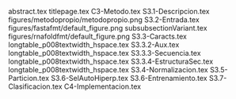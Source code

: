 abstract.tex
titlepage.tex
C3-Metodo.tex
S3.1-Descripcion.tex
figures/metodopropio/metodopropio.png
S3.2-Entrada.tex
figures/fastafmt/default_figure.png
subsubsectionVariant.tex
figures/rnafoldfmt/default_figure.png
S3.3-Caracts.tex
longtable_p008textwidth_hspace.tex
S3.3.2-Aux.tex
longtable_p008textwidth_hspace.tex
S3.3.3-Secuencia.tex
longtable_p008textwidth_hspace.tex
S3.3.4-EstructuraSec.tex
longtable_p008textwidth_hspace.tex
S3.4-Normalizacion.tex
S3.5-Particion.tex
S3.6-SelAutoHiperp.tex
S3.6-Entrenamiento.tex
S3.7-Clasificacion.tex
C4-Implementacion.tex
